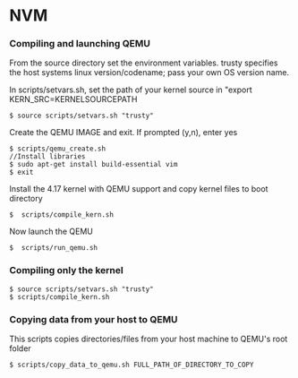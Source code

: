 # NVM

### Compiling and launching QEMU 

From the source directory set the environment variables.
trusty specifies the host systems linux version/codename; pass your own OS version name.

In scripts/setvars.sh, set the path of your kernel source in
"export KERN_SRC=KERNELSOURCEPATH

```
$ source scripts/setvars.sh "trusty"   
```

Create the QEMU IMAGE and exit.  If prompted (y,n), enter yes
```
$ scripts/qemu_create.sh  
//Install libraries
$ sudo apt-get install build-essential vim
$ exit
```

Install the 4.17 kernel with QEMU support and copy kernel files to boot directory
```
$  scripts/compile_kern.sh
```

Now launch the QEMU
```
$  scripts/run_qemu.sh
```

### Compiling only the kernel
```
$ source scripts/setvars.sh "trusty"
$ scripts/compile_kern.sh
```

### Copying data from your host to QEMU
This scripts copies directories/files from your host machine to QEMU's root folder
```
$ scripts/copy_data_to_qemu.sh FULL_PATH_OF_DIRECTORY_TO_COPY
```


